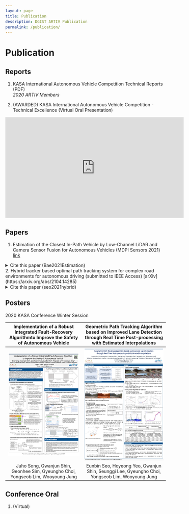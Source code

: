 ```yaml
---
layout: page
title: Publication
description: DGIST ARTIV Publication
permalink: /publication/
---
```


# Publication

## Reports
  1. KASA International Autonomous Vehicle Competition Technical Reports (PDF)   
      _2020 ARTIV Members_

  2. (AWARDED) KASA International Autonomous Vehicle Competition - Technical Excellence (Virtual Oral Presentation)

  <iframe width="560" height="315" src="https://www.youtube.com/embed/TB9S6XT2VhI" frameborder="0" allow="accelerometer; autoplay; clipboard-write; encrypted-media; gyroscope; picture-in-picture" allowfullscreen></iframe>


## Papers
  1. Estimation of the Closest In-Path Vehicle by Low-Channel LiDAR and Camera Sensor Fusion for Autonomous Vehicles (MDPI Sensors 2021) [link](https://www.mdpi.com/1424-8220/21/9/3124)
  <details>
  <summary>Cite this paper (Bae2021Estimation)</summary>
  <div markdown="1">       

  ``` 
  @Article{s21093124,
  AUTHOR = {Bae, Hyunjin and Lee, Gu and Yang, Jaeseung and Shin, Gwanjun and Choi, Gyeungho and Lim, Yongseob},
  TITLE = {Estimation of the Closest In-Path Vehicle by Low-Channel LiDAR and Camera Sensor Fusion for Autonomous Vehicles},
  JOURNAL = {Sensors},
  VOLUME = {21},
  YEAR = {2021},
  NUMBER = {9},
  ARTICLE-NUMBER = {3124},
  URL = {https://www.mdpi.com/1424-8220/21/9/3124},
  ISSN = {1424-8220},
  ABSTRACT = {In autonomous driving, using a variety of sensors to recognize preceding vehicles at middle and long distances is helpful for improving driving performance and developing various functions. However, if only LiDAR or cameras are used in the recognition stage, it is difficult to obtain the necessary data due to the limitations of each sensor. In this paper, we proposed a method of converting the vision-tracked data into bird’s eye-view (BEV) coordinates using an equation that projects LiDAR points onto an image and a method of fusion between LiDAR and vision-tracked data. Thus, the proposed method was effective through the results of detecting the closest in-path vehicle (CIPV) in various situations. In addition, even when experimenting with the EuroNCAP autonomous emergency braking (AEB) test protocol using the result of fusion, AEB performance was improved through improved cognitive performance than when using only LiDAR. In the experimental results, the performance of the proposed method was proven through actual vehicle tests in various scenarios. Consequently, it was convincing that the proposed sensor fusion method significantly improved the adaptive cruise control (ACC) function in autonomous maneuvering. We expect that this improvement in perception performance will contribute to improving the overall stability of ACC.},
  DOI = {10.3390/s21093124}
  }
  ```
  </div>
  </details>
    2. Hybrid tracker based optimal path tracking system for complex road environments for autonomous driving (submitted to IEEE Access) [arXiv](https://arxiv.org/abs/2104.14285)


  <details>
  <summary>Cite this paper (seo2021hybrid)</summary>
  <div markdown="1">       

  ``` 
@Article{seo2021hybrid,
      title={Hybrid tracker based optimal path tracking system for complex road environments for autonomous driving}, 
      author={Eunbin Seo and Seunggi Lee and Gwanjun Shin and Hoyeong Yeo and Yongseob Lim and Gyeungho Choi},
      year={2021},
      eprint={2104.14285},
      archivePrefix={arXiv},
      primaryClass={cs.RO}
}
  ```
  </div>
  </details>
  



## Posters
  2020 KASA Conference Winter Session
  
  |Implementation of a Robust Integrated Fault-Recovery Algorithmto Improve the Safety of Autonomous Vehicle|Geometric Path Tracking Algorithm based on Improved Lane Detection through Real Time Post-processing with Estimated Interpolations|
|:---:|:---:|
|![img](../assets/img/poster_preview/fault-integraated.png)|![img](../assets/img/poster_preview/geometric_lane.png)|
|Juho Song, Gwanjun Shin, Geonhee Sim, Gyeungho Choi, Yongseob Lim, Wooyoung Jung|Eunbin Seo, Hoyeong Yeo, Gwanjun Shin, Seunggi Lee, Gyeungho Choi, Yongseob Lim, Wooyoung Jung|



## Conference Oral
  1. (Virtual) 







